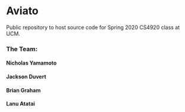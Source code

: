 # Aviato
Public repository to host source code for Spring 2020 CS4920 class at UCM.

### The Team: ###

#### Nicholas Yamamoto ####
#### Jackson Duvert ####
#### Brian Graham ####
#### Lanu Atatai ####

